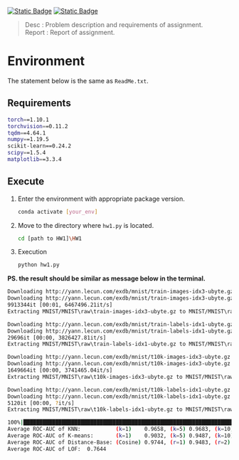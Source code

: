 [![Static Badge](https://img.shields.io/badge/Desc-pdf-blue)](https://github.com/weberyoutoo/AD/blob/main/HW1/AD_HW1.pdf)
[![Static Badge](https://img.shields.io/badge/Report-pdf-green)](https://github.com/weberyoutoo/AD/blob/main/HW1/Report.pdf)
> Desc : Problem description and requirements of assignment.  
> Report : Report of assignment.
# Environment
The statement below is the same as `ReadMe.txt`.
## Requirements
```bash
torch==1.10.1
torchvision==0.11.2
tqdm==4.64.1
numpy==1.19.5
scikit-learn==0.24.2
scipy==1.5.4
matplotlib==3.3.4
```
## Execute
1. Enter the environment with appropriate package version.
    ```bash
    conda activate [your_env]
    ```
2. Move to the directory where `hw1.py` is located.
    ```bash
    cd [path to HW1]\HW1
    ```
3. Execution
    ```bash
    python hw1.py
    ```

**PS. the result should be similar as message below in the terminal.**
```bash
Downloading http://yann.lecun.com/exdb/mnist/train-images-idx3-ubyte.gz
Downloading http://yann.lecun.com/exdb/mnist/train-images-idx3-ubyte.gz to MNIST/MNIST\raw\train-images-idx3-ubyte.gz
9913344it [00:01, 6467496.21it/s]
Extracting MNIST/MNIST\raw\train-images-idx3-ubyte.gz to MNIST/MNIST\raw

Downloading http://yann.lecun.com/exdb/mnist/train-labels-idx1-ubyte.gz
Downloading http://yann.lecun.com/exdb/mnist/train-labels-idx1-ubyte.gz to MNIST/MNIST\raw\train-labels-idx1-ubyte.gz
29696it [00:00, 3826427.81it/s]
Extracting MNIST/MNIST\raw\train-labels-idx1-ubyte.gz to MNIST/MNIST\raw

Downloading http://yann.lecun.com/exdb/mnist/t10k-images-idx3-ubyte.gz
Downloading http://yann.lecun.com/exdb/mnist/t10k-images-idx3-ubyte.gz to MNIST/MNIST\raw\t10k-images-idx3-ubyte.gz
1649664it [00:00, 3741465.04it/s]
Extracting MNIST/MNIST\raw\t10k-images-idx3-ubyte.gz to MNIST/MNIST\raw

Downloading http://yann.lecun.com/exdb/mnist/t10k-labels-idx1-ubyte.gz
Downloading http://yann.lecun.com/exdb/mnist/t10k-labels-idx1-ubyte.gz to MNIST/MNIST\raw\t10k-labels-idx1-ubyte.gz
5120it [00:00, ?it/s]
Extracting MNIST/MNIST\raw\t10k-labels-idx1-ubyte.gz to MNIST/MNIST\raw

100%|██████████████████████████████████████████████████████████████████████████████████| 10/10 [04:37<00:00, 27.79s/it]
Average ROC-AUC of KNN:           (k=1)    0.9658, (k=5) 0.9683, (k=10) 0.9669
Average ROC-AUC of K-means:       (k=1)    0.9032, (k=5) 0.9487, (k=10) 0.9611
Average ROC-AUC of Distance-Base: (Cosine) 0.9744, (r=1) 0.9483, (r=2)  0.9517, (r=inf) 0.9532, (mahalanobis) 0.9794
Average ROC-AUC of LOF:  0.7644
```
